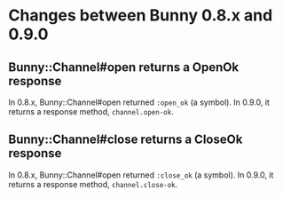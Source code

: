 # Changes between Bunny 0.8.x and 0.9.0

## Bunny::Channel#open returns a OpenOk response

In 0.8.x, Bunny::Channel#open returned `:open_ok` (a symbol). In 0.9.0, it returns a response method,
`channel.open-ok`.

## Bunny::Channel#close returns a CloseOk response

In 0.8.x, Bunny::Channel#open returned `:close_ok` (a symbol). In 0.9.0, it returns a response method,
`channel.close-ok`.

